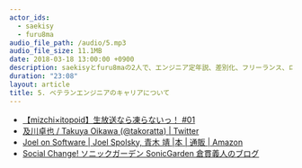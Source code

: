 ```yaml
---
actor_ids:
  - saekisy
  - furu8ma
audio_file_path: /audio/5.mp3
audio_file_size: 11.1MB
date: 2018-03-18 13:00:00 +0900
description: saekisyとfuru8maの2人で、エンジニア定年説、差別化、フリーランス、ロールモデル、マネージャー、受託開発などについて話しました。
duration: "23:08"
layout: article
title: 5. ベテランエンジニアのキャリアについて
---
```


- [【mizchi×itopoid】生放送なら凍らないっ！ #01](https://www.youtube.com/watch?v=tYXZn8lbd4k)
- [及川卓也 / Takuya Oikawa (@takoratta) | Twitter](https://twitter.com/takoratta)
- [Joel on Software | Joel Spolsky, 青木 靖 |本 | 通販 | Amazon](https://www.amazon.co.jp/Joel-Software-Spolsky/dp/4274066304)
- [Social Change! ソニックガーデン SonicGarden 倉貫義人のブログ](https://kuranuki.sonicgarden.jp/)